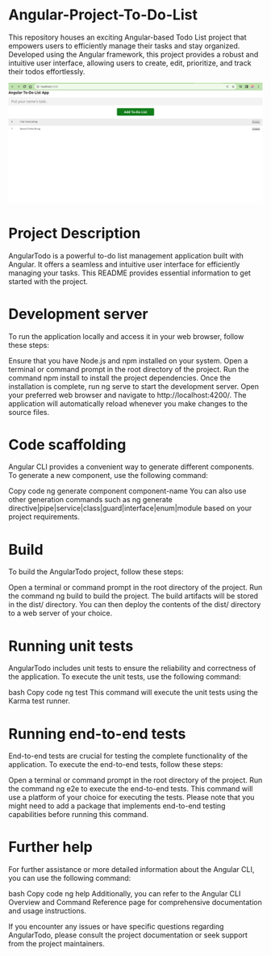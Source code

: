# Angular-Project-To-Do-List
 This repository houses an exciting Angular-based Todo List project that empowers users to efficiently manage their tasks and stay organized. Developed using the Angular framework, this project provides a robust and intuitive user interface, allowing users to create, edit, prioritize, and track their todos effortlessly.

[![Angular To-Do List vídeo](./images/test.png)](https://youtu.be/2sUqWkxdMtQ)

# Project Description
AngularTodo is a powerful to-do list management application built with Angular. It offers a seamless and intuitive user interface for efficiently managing your tasks. This README provides essential information to get started with the project.

# Development server
To run the application locally and access it in your web browser, follow these steps:

Ensure that you have Node.js and npm installed on your system.
Open a terminal or command prompt in the root directory of the project.
Run the command npm install to install the project dependencies.
Once the installation is complete, run ng serve to start the development server.
Open your preferred web browser and navigate to http://localhost:4200/.
The application will automatically reload whenever you make changes to the source files.

# Code scaffolding
Angular CLI provides a convenient way to generate different components. To generate a new component, use the following command:

Copy code
ng generate component component-name
You can also use other generation commands such as ng generate directive|pipe|service|class|guard|interface|enum|module based on your project requirements.

# Build
To build the AngularTodo project, follow these steps:

Open a terminal or command prompt in the root directory of the project.
Run the command ng build to build the project.
The build artifacts will be stored in the dist/ directory.
You can then deploy the contents of the dist/ directory to a web server of your choice.

# Running unit tests
AngularTodo includes unit tests to ensure the reliability and correctness of the application. To execute the unit tests, use the following command:

bash
Copy code
ng test
This command will execute the unit tests using the Karma test runner.

# Running end-to-end tests
End-to-end tests are crucial for testing the complete functionality of the application. To execute the end-to-end tests, follow these steps:

Open a terminal or command prompt in the root directory of the project.
Run the command ng e2e to execute the end-to-end tests.
This command will use a platform of your choice for executing the tests.
Please note that you might need to add a package that implements end-to-end testing capabilities before running this command.

# Further help
For further assistance or more detailed information about the Angular CLI, you can use the following command:

bash
Copy code
ng help
Additionally, you can refer to the Angular CLI Overview and Command Reference page for comprehensive documentation and usage instructions.

If you encounter any issues or have specific questions regarding AngularTodo, please consult the project documentation or seek support from the project maintainers.
